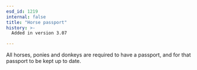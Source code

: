 ```yaml
---
esd_id: 1219
internal: false
title: "Horse passport"
history: >-
  Added in version 3.07

---
```


All horses, ponies and donkeys are required to have a passport, and for that passport to be kept up to date.

